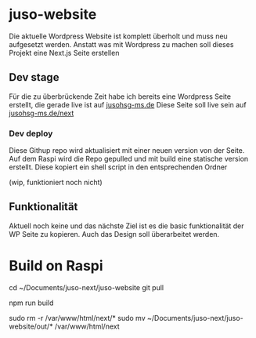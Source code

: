# juso-website
Die aktuelle Wordpress Website ist komplett überholt und muss neu aufgesetzt werden. Anstatt was mit Wordpress zu machen soll dieses Projekt eine Next.js Seite erstellen

## Dev stage

Für die zu überbrückende Zeit habe ich bereits eine Wordpress Seite erstellt, die gerade live ist auf [jusohsg-ms.de](https://jusohsg-ms.de)
Diese Seite soll live sein auf [jusohsg-ms.de/next](https://jusohsg-ms.de/next)

### Dev deploy
Diese Githup repo wird aktualisiert mit einer neuen version von der Seite.
Auf dem Raspi wird die Repo gepulled und mit build eine statische version erstellt.
Diese kopiert ein shell script in den entsprechenden Ordner

(wip, funktioniert noch nicht)

## Funktionalität
Aktuell noch keine und das nächste Ziel ist es die basic funktionalität der WP Seite zu kopieren. Auch das Design soll überarbeitet werden.


# Build on Raspi

cd ~/Documents/juso-next/juso-website
git pull

npm run build

sudo rm -r /var/www/html/next/*
sudo mv ~/Documents/juso-next/juso-website/out/* /var/www/html/next

